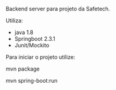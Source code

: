 Backend server para projeto da Safetech. 

Utiliza:
 
 * java 1.8
 * Springboot 2.3.1
 * Junit/Mockito 
 
 Para iniciar o projeto utilize:
 
 mvn package
 
 mvn spring-boot:run